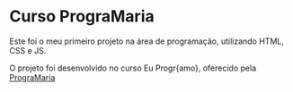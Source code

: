 # Curso PrograMaria

Este foi o meu primeiro projeto na área de programação, utilizando HTML, CSS e JS.
  
O projeto foi desenvolvido no curso Eu Progr{amo}, oferecido pela [PrograMaria](https://www.programaria.org/)
